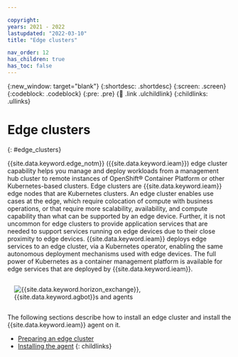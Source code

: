 ```yaml
---

copyright:
years: 2021 - 2022
lastupdated: "2022-03-10"
title: "Edge clusters"

nav_order: 12
has_children: true
has_toc: false
---
```


{:new_window: target="blank"}
{:shortdesc: .shortdesc}
{:screen: .screen}
{:codeblock: .codeblock}
{:pre: .pre}
{:child: .link .ulchildlink}
{:childlinks: .ullinks}

# Edge clusters
{: #edge_clusters}

{{site.data.keyword.edge_notm}} ({{site.data.keyword.ieam}}) edge cluster capability helps you manage and deploy workloads from a management hub cluster to remote instances of OpenShift® Container Platform or other Kubernetes-based clusters. Edge clusters are {{site.data.keyword.ieam}} edge nodes that are Kubernetes clusters. An edge cluster enables use cases at the edge, which require colocation of compute with business operations, or that require more scalability, availability, and compute capability than what can be supported by an edge device. Further, it is not uncommon for edge clusters to provide application services that are needed to support services running on edge devices due to their close proximity to edge devices. {{site.data.keyword.ieam}} deploys edge services to an edge cluster, via a Kubernetes operator, enabling the same autonomous deployment mechanisms used with edge devices. The full power of Kubernetes as a container management platform is available for edge services that are deployed by {{site.data.keyword.ieam}}.

<img src="../../images/edge/05b_Installing_edge_agent_on_cluster.svg" style="margin: 3%" alt="{{site.data.keyword.horizon_exchange}}, {{site.data.keyword.agbot}}s and agents">

The following sections describe how to install an edge cluster and install the {{site.data.keyword.ieam}} agent on it.

- [Preparing an edge cluster](preparing_edge_cluster.md)
- [Installing the agent](edge_cluster_agent.md)
{: childlinks}
